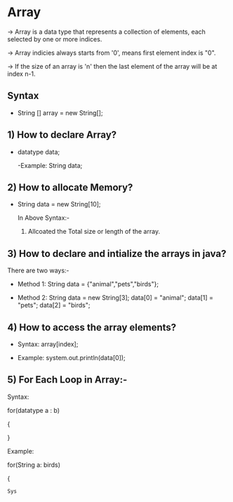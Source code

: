 
# Array

-> Array is a data type that represents a collection of elements, each selected by one or more indices.

-> Array indicies always starts from '0', means first element index is "0".

-> If the size of an array is 'n' then the last element of the array will be at index n-1.

## Syntax

* String [] array = new String[];  
         
## 1) How to declare Array?

* datatype data;
     
     -Example: String data;

## 2) How to allocate Memory?

* String data = new String[10];

   In Above Syntax:-
   
   1) Allcoated the Total size or length of the array.

## 3) How to declare and intialize the arrays in java?

There are two ways:-
* Method 1: String data = {"animal","pets","birds"};

* Method 2: String data = new String[3];
            data[0] = "animal";
            data[1] = "pets";
            data[2] = "birds";
## 4) How to access the array elements?
* Syntax: array[index];

* Example: system.out.println(data[0]);

## 5) For Each Loop in Array:-

Syntax:

 for(datatype a : b)
 
 {
    
 }

Example: 

for(String a: birds)
 
  {

    Sys
